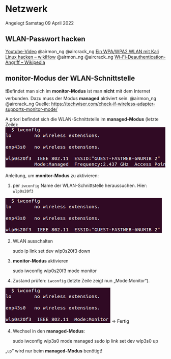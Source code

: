 # Netzwerk
Angelegt Samstag 09 April 2022

WLAN-Passwort hacken
--------------------
[Youtube-Video](https://www.youtube.com/watch?v=WfYxrLaqlN8) @airmon_ng @aircrack_ng
[Ein WPA/WPA2 WLAN mit Kali Linux hacken – wikiHow](https://de.wikihow.com/Ein-WPA/WPA2-WLAN-mit-Kali-Linux-hacken) @airmon_ng @aircrack_ng
[Wi-Fi-Deauthentication-Angriff – Wikipedia](https://de.wikipedia.org/wiki/Wi-Fi-Deauthentication-Angriff)

monitor-Modus der WLAN-Schnittstelle
------------------------------------
❗️Befindet man sich im **monitor-Modus** ist man **nicht** mit dem Internet verbunden. Dazu muss der Modus **managed** aktiviert sein.
@airmon_ng @aircrack_ng
Quelle: <https://techwiser.com/check-if-wireless-adapter-supports-monitor-mode/>

A priori befindet sich die WLAN-Schnittstelle im **managed-Modus** (letzte Zeile):
![](./Netzwerk/pasted_image002.png)

Anleitung, um **monitor-Modus** zu aktivieren:

1. per ``iwconfig`` Name der WLAN-Schnittstelle heraussuchen. Hier: ``wlp0s20f3``

![](./Netzwerk/pasted_image001.png)

2. WLAN ausschalten

	sudo ip link set dev wlp0s20f3 down
	

3. **monitor-Modus** aktivieren

	sudo iwconfig wlp0s20f3 mode monitor


1. Zustand prüfen: ``iwconfig`` (letzte Zeile zeigt nun „Mode:Monitor“).

![](./Netzwerk/pasted_image003.png)
⇒ Fertig

4. Wechsel in den **managed-Modus**:

	sudo iwconfig wlp3s0 mode managed
	sudo ip link set dev wlp3s0 up
	
„``up``“ wird nur beim **managed-Modus** benötigt!


